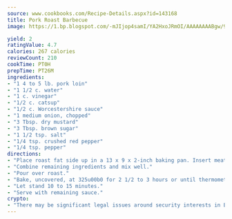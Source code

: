 ```yaml
---
source: www.cookbooks.com/Recipe-Details.aspx?id=143168
title: Pork Roast Barbecue
image: https://1.bp.blogspot.com/-mJIjop4samI/YA2HxoJRmOI/AAAAAAAABgw/9Q6cN5purxQQ0M3111-VxRXtHYk4x987wCLcBGAsYHQ/s320/19.png

yield: 2
ratingValue: 4.7
calories: 267 calories
reviewCount: 210
cookTime: PT0H
prepTime: PT26M
ingredients:
- "1 4 to 5 lb. pork loin"
- "1 1/2 c. water"
- "1 c. vinegar"
- "1/2 c. catsup"
- "1/2 c. Worcestershire sauce"
- "1 medium onion, chopped"
- "3 Tbsp. dry mustard"
- "3 Tbsp. brown sugar"
- "1 1/2 tsp. salt"
- "1/4 tsp. crushed red pepper"
- "1/4 tsp. pepper"
directions:
- "Place roast fat side up in a 13 x 9 x 2-inch baking pan. Insert meat thermometer not touching bone or fat."
- "Combine remaining ingredients and mix well."
- "Pour over roast."
- "Bake, uncovered, at 325u00b0 for 2 1/2 to 3 hours or until thermometer reaches 170u00b0, basting frequently with pan drippings."
- "Let stand 10 to 15 minutes."
- "Serve with remaining sauce."
crypto:
- "There may be significant legal issues around security interests in Bitcoin."
---
```

